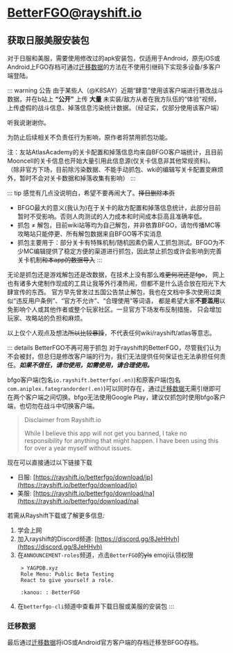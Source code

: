 # BetterFGO@rayshift.io


## 获取日服美服安装包
对于日服和美服，需要使用修改过的apk安装包，仅适用于Android，原先iOS或Android上FGO存档可通过[迁移数据](./transfer_data.md)的方法在不使用引继码下实现多设备/多客户端登陆。

::: warning 公告
由于某些人（@K8SAY）近期“肆意”使用该客户端进行篡改战斗数据，并在b站上 **“公开”** 上传 **大量** 未实装/敌方从者在我方队伍的“体验”视频，上传虚假的战斗信息、掉落信息污染统计数据。（经证实，仅部分使用该客户端）

听我说谢谢你。

为防止后续相关不负责任行为影响，原作者将禁用抓包功能。

注：友站AtlasAcademy的关卡配置和掉落信息均来自BFGO客户端统计，且目前Mooncell的关卡信息也开始大量引用此信息源(仅关卡信息非其他常规资料)。
（除非官方下场，目前除污染数据、不能手动抓包、wki的编辑写关卡配置变麻烦外，暂时不会对关卡数据和掉落收集有影响）
:::

::: tip
感觉有几点没说明白，希望不要再闹大了。~~择日删除本页~~
- BFGO最大的意义(我认为)在于关卡的敌方配置和掉落信息统计，此部分目前暂时不受影响。否则人肉测试的人力成本和时间成本巨高且准确率低。
- 抓包 ≠ 解包，目前wiki站等均为自己解包，并非依靠BFGO，请勿传播MC等攻略站只能停更、所有解包数据来自BFGO等不实消息
- 抓包主要用于：部分关卡有特殊机制/随机因素仍需人工抓包测试。BFGO为不少MC编辑提供了稳定方便的渠道进行抓包，因此禁止抓包或许会影响到完善关卡机制~~和本app的数据导入~~
:::

无论是抓包还是游戏解包还是改数据，在技术上没有那么难~~更何况还是fgo~~，
网上也有诸多大佬制作现成的工具让我等外行凑热闹，但都不是什么适合放在阳光下大肆宣传的东西。
官方早先曾发过五国公告禁止解包，我也在文档中多次使用过类似“违反用户条例”、“官方不允许”、“合理使用”等词语，
都是希望大家**不要滥用**以免影响个人或其他作者或整个玩家社区。一旦官方下场发布反制措施，
只会增加玩家、攻略站的负担和麻烦。

以上仅个人观点及想法~~所以比较暴躁~~，不代表任何wiki/rayshift/atlas等意志。


::: details BetterFGO不再可用于抓包
对于rayshift的BetterFGO，尽管我们认为不会被封，但总归是修改客户端的行为，我们无法提供任何保证也无法承担任何责任。_**如果不信任，请勿使用，如需使用，请合理使用。**_

bfgo客户端(包名`io.rayshift.betterfgo(.en)`)和原客户端(包名`com.aniplex.fategrandorder(.en)`)可以同时存在，通过[迁移数据](./transfer_data.md)无需引继即可在两个客户端之间切换。bfgo无法使用Google Play，建议仅抓包时使用bfgo客户端，也切勿在战斗中切换客户端。

> Disclaimer from Rayshift.io
> 
> While I believe this app will not get you banned, I take no responsibility for anything that might happen. I have been using this for over a year myself without issues.

现在可以直接通过以下链接下载
- 日服: [https://rayshift.io/betterfgo/download/jp](https://rayshift.io/betterfgo/download/jp)
- 美服: [https://rayshift.io/betterfgo/download/na](https://rayshift.io/betterfgo/download/na)

若需从Rayshift下载或了解更多信息:
1. 学会上网
2. 加入rayshift的Discord频道: [https://discord.gg/8JeHHvh](https://discord.gg/8JeHHvh)
3. 在`ANNOUNCEMENT-roles`频道，点击`BetterFGO`的~~yls~~ emoji认领权限
   ```:no-line-numbers
    > YAGPDB.xyz
    Role Menu: Public Beta Testing
    React to give yourself a role.

    :kanou: : BetterFGO 
   ```
4. 在`betterfgo-cli`频道中查看并下载日服或美服的安装包
:::

### 迁移数据

最后通过[迁移数据](./transfer_data.md)将iOS或Android官方客户端的存档迁移至BFGO存档。
